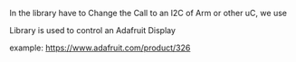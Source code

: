 In the library have to Change the Call to an I2C of Arm or other uC, we use

Library is used to control an Adafruit Display

example: https://www.adafruit.com/product/326
